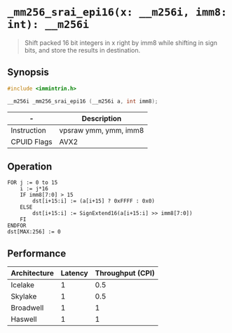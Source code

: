 `_mm256_srai_epi16(x: __m256i, imm8: int): __m256i`
===================================================

> Shift packed 16 bit integers in x right by imm8 while shifting in sign bits, and store the results in destination.

## Synopsis

```c
#include <immintrin.h>

__m256i _mm256_srai_epi16 (__m256i a, int imm8);
```

| -           | Description           |
| ----------- | --------------------- |
| Instruction | vpsraw ymm, ymm, imm8 |
| CPUID Flags | AVX2                  |

## Operation

```
FOR j := 0 to 15
	i := j*16
	IF imm8[7:0] > 15
		dst[i+15:i] := (a[i+15] ? 0xFFFF : 0x0)
	ELSE
		dst[i+15:i] := SignExtend16(a[i+15:i] >> imm8[7:0])
	FI
ENDFOR
dst[MAX:256] := 0
```

## Performance

| Architecture | Latency | Throughput (CPI) |
| ------------ | ------- | ---------------- |
| Icelake      | 1       | 0.5              |
| Skylake      | 1       | 0.5              |
| Broadwell    | 1       | 1                |
| Haswell      | 1       | 1                |
